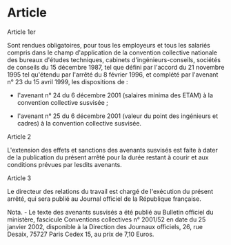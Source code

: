 # Article

  
 Article 1er  
  
 Sont rendues obligatoires, pour tous les employeurs et tous les salariés compris dans le champ d'application de la convention collective nationale des bureaux d'études techniques, cabinets d'ingénieurs-conseils, sociétés de conseils du 15 décembre 1987, tel que défini par l'accord du 21 novembre 1995 tel qu'étendu par l'arrêté du 8 février 1996, et complété par l'avenant n° 23 du 15 avril 1999, les dispositions de :  
  
 - l'avenant n° 24 du 6 décembre 2001 (salaires minima des ETAM) à la convention collective susvisée ;  
  
 - l'avenant n° 25 du 6 décembre 2001 (valeur du point des ingénieurs et cadres) à la convention collective susvisée.  
  
 Article 2  
  
 L'extension des effets et sanctions des avenants susvisés est faite à dater de la publication du présent arrêté pour la durée restant à courir et aux conditions prévues par lesdits avenants.  
  
 Article 3  
  
 Le directeur des relations du travail est chargé de l'exécution du présent arrêté, qui sera publié au Journal officiel de la République française.  
  
 Nota. - Le texte des avenants susvisés a été publié au Bulletin officiel du ministère, fascicule Conventions collectives n° 2001/52 en date du 25 janvier 2002, disponible à la Direction des Journaux officiels, 26, rue Desaix, 75727 Paris Cedex 15, au prix de 7,10 Euros.  
